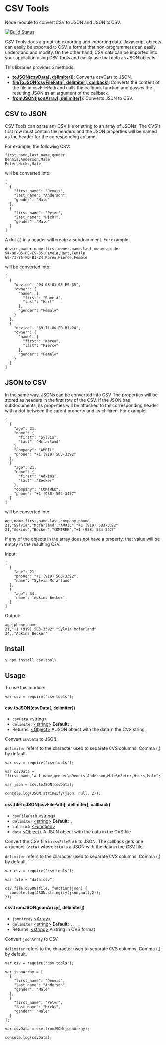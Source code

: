 # CSV Tools
Node module to convert CSV to JSON and JSON to CSV.

[![Build Status](https://travis-ci.org/blizarazu/csv-tools.svg?branch=master)](https://travis-ci.org/blizarazu/csv-tools)

CSV Tools does a great job exporting and importing data. Javascript objects can easily be exported to CSV, a format that non-programmers can easily understand and modify. On the other hand, CSV data can be imported into your appliation using CSV Tools and easily use that data as JSON objects.

This libraries provides 3 methods:
- [__toJSON(csvData[, delimiter])__](#convert-csv-string-to-json): Converts csvData to JSON.
- [__fileToJSON(csvFilePath[, delimiter], callback)__](#convert-csv-file-to-json): Converts the content of the file in csvFilePath and calls the callback function and passes the resulting JSON as an argument of the callback.
- [__fromJSON(jsonArray[, delimiter])__](#convert-json-to-csv): Converts JSON to CSV.

## CSV to JSON
CSV Tools can parse any CSV file or string to an array of JSONs. The CVS's first row must contain the headers and the JSON properties will be named as the header for the corresponding column.

For example, the following CSV:
```
first_name,last_name,gender
Dennis,Anderson,Male
Peter,Hicks,Male
```
will be converted into:
```
[
  {
    "first_name": "Dennis",
    "last_name": "Anderson",
    "gender": "Male"
  },
  {
    "first_name": "Peter",
    "last_name": "Hicks",
    "gender": "Male"
  }
]

```

A dot (.) in a header will create a subdocument. For example:
```
device,owner.name.first,owner.name.last,owner.gender
94-0B-05-0E-E9-35,Pamela,Hart,Female
69-71-86-FD-B1-24,Karen,Pierce,Female
```
will be converted into:
```
[
  {
    "device": "94-0B-05-0E-E9-35",
    "owner": {
      "name": {
        "first": "Pamela",
        "last": "Hart"
      },
      "gender": "Female"
    }
  },
  {
    "device": "69-71-86-FD-B1-24",
    "owner": {
      "name": {
        "first": "Karen",
        "last": "Pierce"
      },
      "gender": "Female"
    }
  }
]
```

## JSON to CSV
In the same way, JSONs can be converted into CSV. The properties will be stored as headers in the first row of the CSV. If the JSON has subdocuments, its properties will be attached to the corresponding header with a dot between the parent property and its children. For example:
```
[
  {
    "age": 21,
    "name": {
      "first": "Sylvia",
      "last": "Mcfarland"
    },
    "company": "AMRIL",
    "phone": "+1 (919) 503-3392"
  },
  {
    "age": 21,
    "name": {
      "first": "Adkins",
      "last": "Becker"
    },
    "company": "COMTREK",
    "phone": "+1 (938) 564-3477"
  }
]
```
will be converted into:
```
age,name.first,name.last,company,phone
21,"Sylvia","Mcfarland","AMRIL","+1 (919) 503-3392"
21,"Adkins","Becker","COMTREK","+1 (938) 564-3477"
```

If any of the objects in the array does not have a property, that value will be empty in the resulting CSV.

Input:
```
[
  {
    "age": 21,
    "phone": "+1 (919) 503-3392",
    "name": "Sylvia Mcfarland"
  },
  {
    "age": 34,
    "name": "Adkins Becker",
  }
]
```

Output:
```
age,phone,name
21,"+1 (919) 503-3392","Sylvia Mcfarland"
34,,"Adkins Becker"
```

## Install

```
$ npm install csv-tools
```

## Usage
To use this module:
```
var csv = require('csv-tools');
```

#### csv.toJSON(csvData[, delimiter])
- `csvData` [&lt;string&gt;]
- `delimiter` [&lt;string&gt;] __Default:__ `,`
- Returns: [&lt;Object&gt;] A JSON object with the data in the CVS string

Convert `csvData` to JSON.

`delimiter` refers to the character used to separate CVS columns. Comma (,) by default.
```
var csv = require('csv-tools');

var csvData = "first_name,last_name,gender\nDennis,Anderson,Male\nPeter,Hicks,Male";

var json = csv.toJSON(csvData);

console.log(JSON.stringify(json, null, 2));
```

#### csv.fileToJSON(csvFilePath[, delimiter], callback)
- `csvFilePath` [&lt;string&gt;]
- `delimiter` [&lt;string&gt;] __Default:__ `,`
- `callback` [&lt;Function&gt;]
 - `data` [&lt;Object&gt;] A JSON object with the data in the CVS file

Convert the CSV file in `csvFilePath` to JSON. The callback gets one argument `(data)` where `data` is a JSON with the data in the CSV file.

`delimiter` refers to the character used to separate CVS columns. Comma (,) by default.
```
var csv = require('csv-tools');

var file = "data.csv";

csv.fileToJSON(file, function(json) {
  console.log(JSON.stringify(json,null,2));
});
```

#### csv.fromJSON(jsonArray[, delimiter])
- `jsonArray` [&lt;Array&gt;]
- `delimiter` [&lt;string&gt;] __Default:__ `,`
- Returns: [&lt;string&gt;] A string in CVS format

Convert `jsonArray` to CSV.

`delimiter` refers to the character used to separate CVS columns. Comma (,) by default.
```
var csv = require('csv-tools');

var jsonArray = [
  {
    "first_name": "Dennis",
    "last_name": "Anderson",
    "gender": "Male"
  },
  {
    "first_name": "Peter",
    "last_name": "Hicks",
    "gender": "Male"
  }
];

var csvData = csv.fromJSON(jsonArray);

console.log(csvData);
```

[&lt;string&gt;]: https://developer.mozilla.org/en-US/docs/Web/JavaScript/Data_structures#String_type
[&lt;Object&gt;]: https://developer.mozilla.org/en-US/docs/Web/JavaScript/Reference/Global_Objects/Object
[&lt;Array&gt;]: https://developer.mozilla.org/en-US/docs/Web/JavaScript/Reference/Global_Objects/Array
[&lt;Function&gt;]: https://developer.mozilla.org/en-US/docs/Web/JavaScript/Reference/Global_Objects/Function
